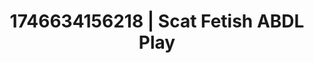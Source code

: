 ---
categories:
- AI-generated
- Shadow play
- Pillow talk
- Bare skin
- ASMR
- Soft domination
- Morning after
- Cosplay
image: /assets/images/1746634156218.jpg
layout: post
seo:
  description: Featured content with artistic ABDL Play, Scat Fetish. HD images available.
  keywords: ABDL Play, Scat Fetish
  og_image: /assets/images/1746634156218.jpg
  schema_type: VisualArtwork
tags:
- ABDL Play
- Scat Fetish
- '#1746634156218'
title: 1746634156218 | Scat Fetish ABDL Play
---